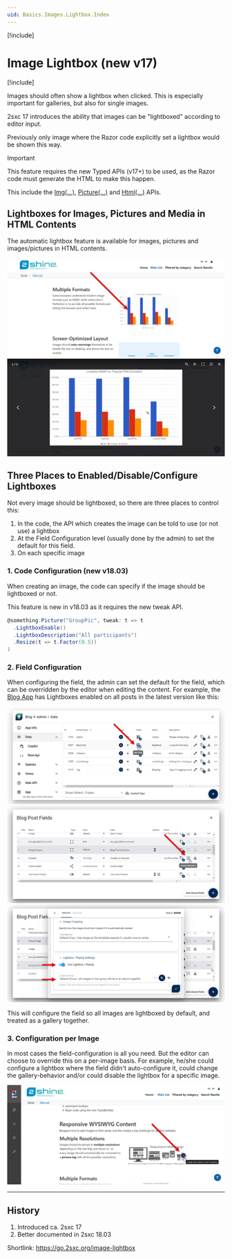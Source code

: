 ```yaml
---
uid: Basics.Images.Lightbox.Index
---
```


[!include[](~/assets/features/image-resizer.md)]

# Image Lightbox (new v17)

[!include[](~/pages/basics/stack/_shared-float-summary.md)]
<style>  .context-box-summary .image-resizer    { visibility: visible; } </style>

Images should often show a lightbox when clicked.
This is especially important for galleries, but also for single images.

2sxc 17 introduces the ability that images can be "lightboxed" according to editor input.

Previously only image where the Razor code explicitly set a lightbox would be shown this way.

> [!IMPORTANT]
> This feature requires the new Typed APIs (v17+) to be used,
> as the Razor code must generate the HTML to make this happen.
>
> This include the [Img(...)](xref:ToSic.Sxc.Data.ITypedItem.Img*),
> [Picture(...)](xref:ToSic.Sxc.Data.ITypedItem.Picture*)
> and [Html(...)](xref:ToSic.Sxc.Data.ITypedItem.Html*) APIs.

## Lightboxes for Images, Pictures and Media in HTML Contents

The automatic lightbox feature is available for images, pictures and images/pictures in HTML contents.

<div gallery="intro">
  <img src="./assets/blog-app-showing-images.jpg">
  <img src="./assets/blog-app-lightbox.jpg">
<div>

## Three Places to Enabled/Disable/Configure Lightboxes

Not every image should be lightboxed, so there are three places to control this:

1. In the code, the API which creates the image can be told to use (or not use) a lightbox <!-- note: 2dm, not really sure if there is a clear way to do this! -->
1. At the Field Configuration level (usually done by the admin) to set the default for this field.
1. On each specific image

### 1. Code Configuration (new v18.03)

When creating an image, the code can specify if the image should be lightboxed or not.

This feature is new in v18.03 as it requires the new tweak API.

```csharp
@something.Picture("GroupPic", tweak: t => t
  .LightboxEnable()
  .LightboxDescription("All participants")
  .Resize(t => t.Factor(0.5))
)
```

### 2. Field Configuration

When configuring the field, the admin can set the default for the field, which can be overridden by the editor when editing the content.
For example, the [Blog App](xref:App.Blog) has Lightboxes enabled on all posts in the latest version like this:

<div gallery="field-config">
  <img src="./assets/blog-app-go-to-fields.jpg">
  <img src="./assets/blog-app-content-defaults.jpg">
  <img src="./assets/blog-app-auto-gallery.jpg">
<div>

This will configure the field so all images are lightboxed by default, and treated as a gallery together.

### 3. Configuration per Image

In most cases the field-configuration is all you need.
But the editor can choose to override this on a per-image basis.
For example, he/she could configure a lightbox where the field didn't auto-configure it,
could change the gallery-behavior and/or could disable the lightbox for a specific image.

<div gallery="config-per-img">
  <img src="./assets/blog-app-configure-single-image.jpg">
<div>


---

## History

1. Introduced ca. 2sxc 17
1. Better documented in 2sxc 18.03

Shortlink: <https://go.2sxc.org/image-lightbox>
